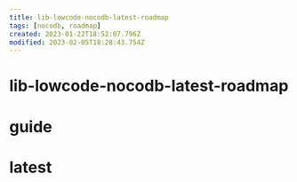```yaml
---
title: lib-lowcode-nocodb-latest-roadmap
tags: [nocodb, roadmap]
created: 2023-01-22T18:52:07.796Z
modified: 2023-02-05T18:28:43.754Z
---
```


# lib-lowcode-nocodb-latest-roadmap

# guide

# latest
